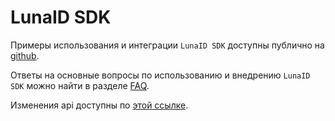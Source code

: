 # LunaID SDK

Примеры использования и интеграции `LunaID SDK` доступны публично на [github](https://github.com/VisionLabs/LunaID-Android-Examples).

Ответы на основные вопросы по использованию и внедрению `LunaID SDK` можно найти в разделе [FAQ](/LunaID/latest/faq/).

Изменения api доступны по [этой ссылке](/LunaID/latest/migration/).
